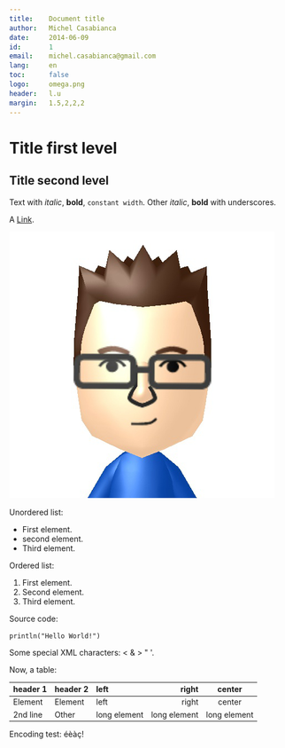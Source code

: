 ```yaml
---
title:    Document title
author:   Michel Casabianca
date:     2014-06-09
id:       1
email:    michel.casabianca@gmail.com
lang:     en
toc:      false
logo:     omega.png
header:   l.u
margin:   1.5,2,2,2
---
```


# Title first level

## Title second level

Text with *italic*, **bold**, `constant width`. Other _italic_, __bold__ with
underscores.

A [Link](http://example.com).

![Image title](casa.png)

Unordered list:

- First element.
- second element.
- Third element.

Ordered list:

1. First element.
2. Second element.
3. Third element.

Source code:

    println("Hello World!")

Some special XML characters: < & > " '.

Now, a table:

header 1 | header 2 | left         | right        | center
-------- | -------- | :----------- | -----------: | :----------:
Element  | Element  | left         | right        | center
2nd line | Other    | long element | long element | long element

Encoding test: éèàç!
